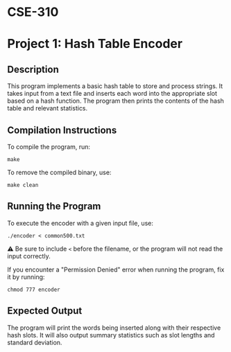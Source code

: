 # CSE-310

# Project 1: Hash Table Encoder

## Description
This program implements a basic hash table to store and process strings. It takes input from a text file and inserts each word into the appropriate slot based on a hash function. The program then prints the contents of the hash table and relevant statistics.

## Compilation Instructions
To compile the program, run:

    make

To remove the compiled binary, use:

    make clean

## Running the Program
To execute the encoder with a given input file, use:

    ./encoder < common500.txt

⚠️ Be sure to include `<` before the filename, or the program will not read the input correctly.

If you encounter a "Permission Denied" error when running the program, fix it by running:

    chmod 777 encoder

## Expected Output
The program will print the words being inserted along with their respective hash slots. It will also output summary statistics such as slot lengths and standard deviation.
